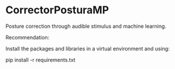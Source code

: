 # CorrectorPosturaMP
Posture correction through audible stimulus and machine learning.

Recommendation:

Install the packages and libraries in a virtual environment and using:

pip install -r requirements.txt


